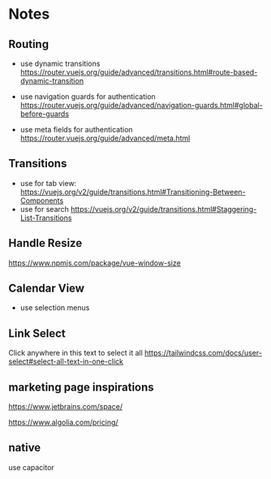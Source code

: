 # Notes
## Routing
- use dynamic transitions
  https://router.vuejs.org/guide/advanced/transitions.html#route-based-dynamic-transition

- use navigation guards for authentication
  https://router.vuejs.org/guide/advanced/navigation-guards.html#global-before-guards

- use meta fields for authentication
  https://router.vuejs.org/guide/advanced/meta.html


## Transitions
- use for tab view: https://vuejs.org/v2/guide/transitions.html#Transitioning-Between-Components
- use for search https://vuejs.org/v2/guide/transitions.html#Staggering-List-Transitions

## Handle Resize
https://www.npmjs.com/package/vue-window-size

## Calendar View
- use selection menus

## Link Select
Click anywhere in this text to select it all
https://tailwindcss.com/docs/user-select#select-all-text-in-one-click

## marketing page inspirations
https://www.jetbrains.com/space/

https://www.algolia.com/pricing/


## native
use capacitor


